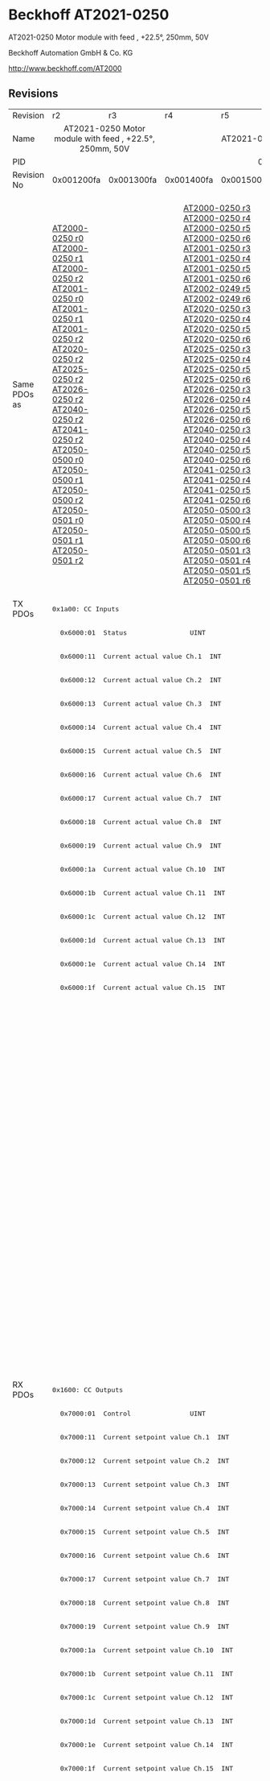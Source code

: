 # Beckhoff AT2021-0250

AT2021-0250 Motor module with feed , +22.5°, 250mm, 50V

Beckhoff Automation GmbH & Co. KG

http://www.beckhoff.com/AT2000

## Revisions
<table>
<tr >
<td>Revision</td>
<td><div class="foo">r2</div></td>
<td><div class="foo">r3</div></td>
<td><div class="foo">r4</div></td>
<td><div class="foo">r5</div></td>
<td><div class="foo">r6</div></td>
<td><div class="foo">r7</div></td>
<td><div class="foo">r8</div></td>
</tr>
<tr >
<td>Name</td>
<td colspan=2 align="center"><div class="foo">AT2021-0250 Motor module with feed , +22.5°, 250mm, 50V</div></td>
<td colspan=5 align="center"><div class="foo">AT2021-0250 Motor module with feed , +22.5°, 250mm, 48V</div></td>
</tr>
<tr >
<td>PID</td>
<td colspan=7 align="center"><div class="foo">0x07e55012</div></td>
</tr>
<tr >
<td>Revision No</td>
<td><div class="foo">0x001200fa</div></td>
<td><div class="foo">0x001300fa</div></td>
<td><div class="foo">0x001400fa</div></td>
<td><div class="foo">0x001500fa</div></td>
<td><div class="foo">0x001600fa</div></td>
<td><div class="foo">0x001700fa</div></td>
<td><div class="foo">0x001800fa</div></td>
</tr>
<tr >
<td>Same PDOs as</td>
<td><div class="foo"><a href="AT2000-0250">AT2000-0250 r0</a><br/><a href="AT2000-0250">AT2000-0250 r1</a><br/><a href="AT2000-0250">AT2000-0250 r2</a><br/><a href="AT2001-0250">AT2001-0250 r0</a><br/><a href="AT2001-0250">AT2001-0250 r1</a><br/><a href="AT2001-0250">AT2001-0250 r2</a><br/><a href="AT2020-0250">AT2020-0250 r2</a><br/><a href="AT2025-0250">AT2025-0250 r2</a><br/><a href="AT2026-0250">AT2026-0250 r2</a><br/><a href="AT2040-0250">AT2040-0250 r2</a><br/><a href="AT2041-0250">AT2041-0250 r2</a><br/><a href="AT2050-0500">AT2050-0500 r0</a><br/><a href="AT2050-0500">AT2050-0500 r1</a><br/><a href="AT2050-0500">AT2050-0500 r2</a><br/><a href="AT2050-0501">AT2050-0501 r0</a><br/><a href="AT2050-0501">AT2050-0501 r1</a><br/><a href="AT2050-0501">AT2050-0501 r2</a></div></td>
<td colspan=4 align="center"><div class="foo"><a href="AT2000-0250">AT2000-0250 r3</a><br/><a href="AT2000-0250">AT2000-0250 r4</a><br/><a href="AT2000-0250">AT2000-0250 r5</a><br/><a href="AT2000-0250">AT2000-0250 r6</a><br/><a href="AT2001-0250">AT2001-0250 r3</a><br/><a href="AT2001-0250">AT2001-0250 r4</a><br/><a href="AT2001-0250">AT2001-0250 r5</a><br/><a href="AT2001-0250">AT2001-0250 r6</a><br/><a href="AT2002-0249">AT2002-0249 r5</a><br/><a href="AT2002-0249">AT2002-0249 r6</a><br/><a href="AT2020-0250">AT2020-0250 r3</a><br/><a href="AT2020-0250">AT2020-0250 r4</a><br/><a href="AT2020-0250">AT2020-0250 r5</a><br/><a href="AT2020-0250">AT2020-0250 r6</a><br/><a href="AT2025-0250">AT2025-0250 r3</a><br/><a href="AT2025-0250">AT2025-0250 r4</a><br/><a href="AT2025-0250">AT2025-0250 r5</a><br/><a href="AT2025-0250">AT2025-0250 r6</a><br/><a href="AT2026-0250">AT2026-0250 r3</a><br/><a href="AT2026-0250">AT2026-0250 r4</a><br/><a href="AT2026-0250">AT2026-0250 r5</a><br/><a href="AT2026-0250">AT2026-0250 r6</a><br/><a href="AT2040-0250">AT2040-0250 r3</a><br/><a href="AT2040-0250">AT2040-0250 r4</a><br/><a href="AT2040-0250">AT2040-0250 r5</a><br/><a href="AT2040-0250">AT2040-0250 r6</a><br/><a href="AT2041-0250">AT2041-0250 r3</a><br/><a href="AT2041-0250">AT2041-0250 r4</a><br/><a href="AT2041-0250">AT2041-0250 r5</a><br/><a href="AT2041-0250">AT2041-0250 r6</a><br/><a href="AT2050-0500">AT2050-0500 r3</a><br/><a href="AT2050-0500">AT2050-0500 r4</a><br/><a href="AT2050-0500">AT2050-0500 r5</a><br/><a href="AT2050-0500">AT2050-0500 r6</a><br/><a href="AT2050-0501">AT2050-0501 r3</a><br/><a href="AT2050-0501">AT2050-0501 r4</a><br/><a href="AT2050-0501">AT2050-0501 r5</a><br/><a href="AT2050-0501">AT2050-0501 r6</a></div></td>
<td colspan=2 align="center"><div class="foo"><a href="AT2000-0233">AT2000-0233 r6</a><br/><a href="AT2000-0233">AT2000-0233 r7</a><br/><a href="AT2000-0233">AT2000-0233 r8</a><br/><a href="AT2000-0249">AT2000-0249 r8</a><br/><a href="AT2000-0250">AT2000-0250 r7</a><br/><a href="AT2000-0250">AT2000-0250 r8</a><br/><a href="AT2001-0250">AT2001-0250 r7</a><br/><a href="AT2001-0250">AT2001-0250 r8</a><br/><a href="AT2002-0249">AT2002-0249 r7</a><br/><a href="AT2002-0249">AT2002-0249 r8</a><br/><a href="AT2002-0250">AT2002-0250 r6</a><br/><a href="AT2002-0250">AT2002-0250 r7</a><br/><a href="AT2002-0250">AT2002-0250 r8</a><br/><a href="AT2020-0250">AT2020-0250 r7</a><br/><a href="AT2020-0250">AT2020-0250 r8</a><br/><a href="AT2025-0250">AT2025-0250 r7</a><br/><a href="AT2025-0250">AT2025-0250 r8</a><br/><a href="AT2026-0250">AT2026-0250 r7</a><br/><a href="AT2026-0250">AT2026-0250 r8</a><br/><a href="AT2040-0250">AT2040-0250 r7</a><br/><a href="AT2040-0250">AT2040-0250 r8</a><br/><a href="AT2041-0250">AT2041-0250 r7</a><br/><a href="AT2041-0250">AT2041-0250 r8</a><br/><a href="AT2042-0250">AT2042-0250 r8</a><br/><a href="AT2050-0500">AT2050-0500 r7</a><br/><a href="AT2050-0500">AT2050-0500 r8</a><br/><a href="AT2050-0501">AT2050-0501 r7</a><br/><a href="AT2050-0501">AT2050-0501 r8</a><br/><a href="ATH2000-0250">ATH2000-0250 r6</a><br/><a href="ATH2000-0250">ATH2000-0250 r7</a><br/><a href="ATH2000-0250">ATH2000-0250 r8</a><br/><a href="ATH2040-0250">ATH2040-0250 r6</a><br/><a href="ATH2040-0250">ATH2040-0250 r7</a><br/><a href="ATH2040-0250">ATH2040-0250 r8</a><br/><a href="ATH2050-0500">ATH2050-0500 r6</a><br/><a href="ATH2050-0500">ATH2050-0500 r7</a><br/><a href="ATH2050-0500">ATH2050-0500 r8</a><br/><a href="ATH2050-0501">ATH2050-0501 r6</a><br/><a href="ATH2050-0501">ATH2050-0501 r7</a><br/><a href="ATH2050-0501">ATH2050-0501 r8</a></div></td>
</tr>
<tr class="txpdo pdosection">
<td rowspan=33 valign=top>TX PDOs</td>
<td colspan=7 align="left"><pre>0x1a00: CC Inputs</pre></td>
<td></td>
</tr>
<tr class="txpdo">
<td colspan=7 align="left"><pre>  0x6000:01  Status                UINT</pre></td>
</tr>
<tr class="txpdo">
<td colspan=7 align="left"><pre>  0x6000:11  Current actual value Ch.1  INT</pre></td>
</tr>
<tr class="txpdo">
<td colspan=7 align="left"><pre>  0x6000:12  Current actual value Ch.2  INT</pre></td>
</tr>
<tr class="txpdo">
<td colspan=7 align="left"><pre>  0x6000:13  Current actual value Ch.3  INT</pre></td>
</tr>
<tr class="txpdo">
<td colspan=7 align="left"><pre>  0x6000:14  Current actual value Ch.4  INT</pre></td>
</tr>
<tr class="txpdo">
<td colspan=7 align="left"><pre>  0x6000:15  Current actual value Ch.5  INT</pre></td>
</tr>
<tr class="txpdo">
<td colspan=7 align="left"><pre>  0x6000:16  Current actual value Ch.6  INT</pre></td>
</tr>
<tr class="txpdo">
<td colspan=7 align="left"><pre>  0x6000:17  Current actual value Ch.7  INT</pre></td>
</tr>
<tr class="txpdo">
<td colspan=7 align="left"><pre>  0x6000:18  Current actual value Ch.8  INT</pre></td>
</tr>
<tr class="txpdo">
<td colspan=7 align="left"><pre>  0x6000:19  Current actual value Ch.9  INT</pre></td>
</tr>
<tr class="txpdo">
<td colspan=7 align="left"><pre>  0x6000:1a  Current actual value Ch.10  INT</pre></td>
</tr>
<tr class="txpdo">
<td colspan=7 align="left"><pre>  0x6000:1b  Current actual value Ch.11  INT</pre></td>
</tr>
<tr class="txpdo">
<td colspan=7 align="left"><pre>  0x6000:1c  Current actual value Ch.12  INT</pre></td>
</tr>
<tr class="txpdo">
<td colspan=7 align="left"><pre>  0x6000:1d  Current actual value Ch.13  INT</pre></td>
</tr>
<tr class="txpdo">
<td colspan=7 align="left"><pre>  0x6000:1e  Current actual value Ch.14  INT</pre></td>
</tr>
<tr class="txpdo">
<td colspan=7 align="left"><pre>  0x6000:1f  Current actual value Ch.15  INT</pre></td>
</tr>
<tr class="txpdo pdosection">
<td colspan=5 align="left"></td>
<td colspan=2 align="left"><pre>0x1a01: CC Inputs 14 Ch</pre></td>
</tr>
<tr class="txpdo">
<td colspan=5 align="left"></td>
<td colspan=2 align="left"><pre>  0x6000:01  Status                UINT</pre></td>
</tr>
<tr class="txpdo">
<td colspan=5 align="left"></td>
<td colspan=2 align="left"><pre>  0x6000:11  Current actual value Ch.1  INT</pre></td>
</tr>
<tr class="txpdo">
<td colspan=5 align="left"></td>
<td colspan=2 align="left"><pre>  0x6000:12  Current actual value Ch.2  INT</pre></td>
</tr>
<tr class="txpdo">
<td colspan=5 align="left"></td>
<td colspan=2 align="left"><pre>  0x6000:13  Current actual value Ch.3  INT</pre></td>
</tr>
<tr class="txpdo">
<td colspan=5 align="left"></td>
<td colspan=2 align="left"><pre>  0x6000:14  Current actual value Ch.4  INT</pre></td>
</tr>
<tr class="txpdo">
<td colspan=5 align="left"></td>
<td colspan=2 align="left"><pre>  0x6000:15  Current actual value Ch.5  INT</pre></td>
</tr>
<tr class="txpdo">
<td colspan=5 align="left"></td>
<td colspan=2 align="left"><pre>  0x6000:16  Current actual value Ch.6  INT</pre></td>
</tr>
<tr class="txpdo">
<td colspan=5 align="left"></td>
<td colspan=2 align="left"><pre>  0x6000:17  Current actual value Ch.7  INT</pre></td>
</tr>
<tr class="txpdo">
<td colspan=5 align="left"></td>
<td colspan=2 align="left"><pre>  0x6000:18  Current actual value Ch.8  INT</pre></td>
</tr>
<tr class="txpdo">
<td colspan=5 align="left"></td>
<td colspan=2 align="left"><pre>  0x6000:19  Current actual value Ch.9  INT</pre></td>
</tr>
<tr class="txpdo">
<td colspan=5 align="left"></td>
<td colspan=2 align="left"><pre>  0x6000:1a  Current actual value Ch.10  INT</pre></td>
</tr>
<tr class="txpdo">
<td colspan=5 align="left"></td>
<td colspan=2 align="left"><pre>  0x6000:1b  Current actual value Ch.11  INT</pre></td>
</tr>
<tr class="txpdo">
<td colspan=5 align="left"></td>
<td colspan=2 align="left"><pre>  0x6000:1c  Current actual value Ch.12  INT</pre></td>
</tr>
<tr class="txpdo">
<td colspan=5 align="left"></td>
<td colspan=2 align="left"><pre>  0x6000:1d  Current actual value Ch.13  INT</pre></td>
</tr>
<tr class="txpdo">
<td colspan=5 align="left"></td>
<td colspan=2 align="left"><pre>  0x6000:1e  Current actual value Ch.14  INT</pre></td>
</tr>
<tr class="rxpdo pdosection">
<td rowspan=33 valign=top>RX PDOs</td>
<td colspan=7 align="left"><pre>0x1600: CC Outputs</pre></td>
<td></td>
</tr>
<tr class="rxpdo">
<td colspan=7 align="left"><pre>  0x7000:01  Control               UINT</pre></td>
</tr>
<tr class="rxpdo">
<td colspan=7 align="left"><pre>  0x7000:11  Current setpoint value Ch.1  INT</pre></td>
</tr>
<tr class="rxpdo">
<td colspan=7 align="left"><pre>  0x7000:12  Current setpoint value Ch.2  INT</pre></td>
</tr>
<tr class="rxpdo">
<td colspan=7 align="left"><pre>  0x7000:13  Current setpoint value Ch.3  INT</pre></td>
</tr>
<tr class="rxpdo">
<td colspan=7 align="left"><pre>  0x7000:14  Current setpoint value Ch.4  INT</pre></td>
</tr>
<tr class="rxpdo">
<td colspan=7 align="left"><pre>  0x7000:15  Current setpoint value Ch.5  INT</pre></td>
</tr>
<tr class="rxpdo">
<td colspan=7 align="left"><pre>  0x7000:16  Current setpoint value Ch.6  INT</pre></td>
</tr>
<tr class="rxpdo">
<td colspan=7 align="left"><pre>  0x7000:17  Current setpoint value Ch.7  INT</pre></td>
</tr>
<tr class="rxpdo">
<td colspan=7 align="left"><pre>  0x7000:18  Current setpoint value Ch.8  INT</pre></td>
</tr>
<tr class="rxpdo">
<td colspan=7 align="left"><pre>  0x7000:19  Current setpoint value Ch.9  INT</pre></td>
</tr>
<tr class="rxpdo">
<td colspan=7 align="left"><pre>  0x7000:1a  Current setpoint value Ch.10  INT</pre></td>
</tr>
<tr class="rxpdo">
<td colspan=7 align="left"><pre>  0x7000:1b  Current setpoint value Ch.11  INT</pre></td>
</tr>
<tr class="rxpdo">
<td colspan=7 align="left"><pre>  0x7000:1c  Current setpoint value Ch.12  INT</pre></td>
</tr>
<tr class="rxpdo">
<td colspan=7 align="left"><pre>  0x7000:1d  Current setpoint value Ch.13  INT</pre></td>
</tr>
<tr class="rxpdo">
<td colspan=7 align="left"><pre>  0x7000:1e  Current setpoint value Ch.14  INT</pre></td>
</tr>
<tr class="rxpdo">
<td colspan=7 align="left"><pre>  0x7000:1f  Current setpoint value Ch.15  INT</pre></td>
</tr>
<tr class="rxpdo pdosection">
<td colspan=5 align="left"></td>
<td colspan=2 align="left"><pre>0x1601: CC Outputs 14 Ch</pre></td>
</tr>
<tr class="rxpdo">
<td colspan=5 align="left"></td>
<td colspan=2 align="left"><pre>  0x7000:01  Control               UINT</pre></td>
</tr>
<tr class="rxpdo">
<td colspan=5 align="left"></td>
<td colspan=2 align="left"><pre>  0x7000:11  Current setpoint value Ch.1  INT</pre></td>
</tr>
<tr class="rxpdo">
<td colspan=5 align="left"></td>
<td colspan=2 align="left"><pre>  0x7000:12  Current setpoint value Ch.2  INT</pre></td>
</tr>
<tr class="rxpdo">
<td colspan=5 align="left"></td>
<td colspan=2 align="left"><pre>  0x7000:13  Current setpoint value Ch.3  INT</pre></td>
</tr>
<tr class="rxpdo">
<td colspan=5 align="left"></td>
<td colspan=2 align="left"><pre>  0x7000:14  Current setpoint value Ch.4  INT</pre></td>
</tr>
<tr class="rxpdo">
<td colspan=5 align="left"></td>
<td colspan=2 align="left"><pre>  0x7000:15  Current setpoint value Ch.5  INT</pre></td>
</tr>
<tr class="rxpdo">
<td colspan=5 align="left"></td>
<td colspan=2 align="left"><pre>  0x7000:16  Current setpoint value Ch.6  INT</pre></td>
</tr>
<tr class="rxpdo">
<td colspan=5 align="left"></td>
<td colspan=2 align="left"><pre>  0x7000:17  Current setpoint value Ch.7  INT</pre></td>
</tr>
<tr class="rxpdo">
<td colspan=5 align="left"></td>
<td colspan=2 align="left"><pre>  0x7000:18  Current setpoint value Ch.8  INT</pre></td>
</tr>
<tr class="rxpdo">
<td colspan=5 align="left"></td>
<td colspan=2 align="left"><pre>  0x7000:19  Current setpoint value Ch.9  INT</pre></td>
</tr>
<tr class="rxpdo">
<td colspan=5 align="left"></td>
<td colspan=2 align="left"><pre>  0x7000:1a  Current setpoint value Ch.10  INT</pre></td>
</tr>
<tr class="rxpdo">
<td colspan=5 align="left"></td>
<td colspan=2 align="left"><pre>  0x7000:1b  Current setpoint value Ch.11  INT</pre></td>
</tr>
<tr class="rxpdo">
<td colspan=5 align="left"></td>
<td colspan=2 align="left"><pre>  0x7000:1c  Current setpoint value Ch.12  INT</pre></td>
</tr>
<tr class="rxpdo">
<td colspan=5 align="left"></td>
<td colspan=2 align="left"><pre>  0x7000:1d  Current setpoint value Ch.13  INT</pre></td>
</tr>
<tr class="rxpdo">
<td colspan=5 align="left"></td>
<td colspan=2 align="left"><pre>  0x7000:1e  Current setpoint value Ch.14  INT</pre></td>
</tr>
</table>
